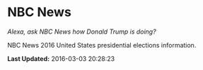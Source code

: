 # NBC News
*Alexa, ask NBC News how Donald Trump is doing?*

NBC News 2016 United States presidential elections information.

**Last Updated:** 2016-03-03 20:28:23